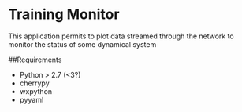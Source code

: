 # Training Monitor

This application permits to plot data streamed through the network to monitor the status of some dynamical system


##Requirements
 * Python > 2.7 (<3?)
 * cherrypy
 * wxpython
 * pyyaml

